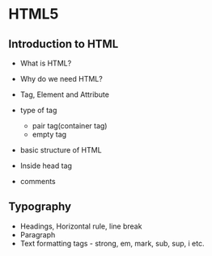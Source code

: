 # HTML5


## Introduction to HTML
   - What is HTML?
   - Why do we need HTML?
   - Tag, Element and Attribute
   - type of tag
      - pair tag(container tag)
      - empty tag

 - basic structure of HTML
 - Inside head tag
 - comments


 ## Typography

 - Headings, Horizontal rule, line break
- Paragraph
- Text formatting tags - strong, em, mark, sub, sup, i etc.